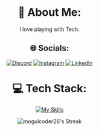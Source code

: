 <div align=center>

# 💫 About Me:
I love playing with Tech.

## 🌐 Socials:
[![Discord](https://img.shields.io/badge/Discord-%237289DA.svg?logo=discord&logoColor=white)](https://discord.gg/mogul26) [![Instagram](https://img.shields.io/badge/Instagram-%23E4405F.svg?logo=Instagram&logoColor=white)](https://instagram.com/soubhikgon_) [![LinkedIn](https://img.shields.io/badge/LinkedIn-%230077B5.svg?logo=linkedin&logoColor=white)](https://linkedin.com/in/https://www.linkedin.com/in/soubhikgon/) 


  
# 💻 Tech Stack:

<div align=center>


[![My Skills](https://skillicons.dev/icons?i=nextjs,typescript,bash,javascript,react,nodejs,mongodb,vercel,aws,gcp,git,redux,firebase,supabase,powershell,netlify,mui,mysql,jquery,docker,github,tailwind,linux,postman,express,heroku,py,vite,vscode,bootstrap&theme=dark)](https://skillicons.dev)

</div>

<div align=center>

  ![mogulcoder26's Streak](https://github-readme-streak-stats.herokuapp.com/?user=mogulcoder26&theme=vue-dark&hide_border=false)
</div>

</div>
</div>
